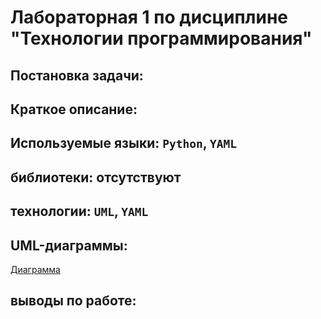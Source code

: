 # Лабораторная 1 по дисциплине "Технологии программирования"
## Постановка задачи:

## Краткое описание:

## Используемые языки: `Python`, `YAML`
## библиотеки: отсутствуют
## технологии: `UML`, `YAML`
## UML-диаграммы:
[Диаграмма](https://github.com/ILya1499/PTLab1/Docs/UMLDiagrams.png)
## выводы по работе: